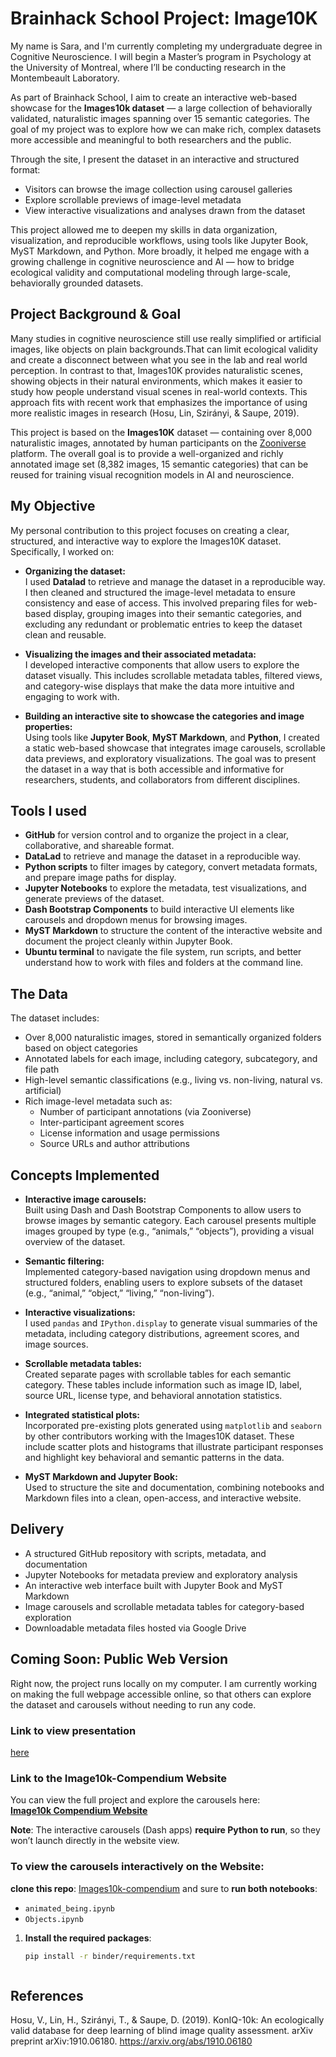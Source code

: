# Brainhack School Project: Image10K
My name is Sara, and I'm currently completing my undergraduate degree in Cognitive Neuroscience. I will begin a Master’s program in Psychology at the University of Montreal, where I’ll be conducting research in the Montembeault Laboratory.

As part of Brainhack School, I aim to create an interactive web-based showcase for the **Images10k dataset** — a large collection of behaviorally validated, naturalistic images spanning over 15 semantic categories. The goal of my project was to explore how we can make rich, complex datasets more accessible and meaningful to both researchers and the public.

Through the site, I present the dataset in an interactive and structured format:

- Visitors can browse the image collection using carousel galleries
- Explore scrollable previews of image-level metadata
- View interactive visualizations and analyses drawn from the dataset

This project allowed me to deepen my skills in data organization, visualization, and reproducible workflows, using tools like Jupyter Book, MyST Markdown, and Python. More broadly, it helped me engage with a growing challenge in cognitive neuroscience and AI — how to bridge ecological validity and computational modeling through large-scale, behaviorally grounded datasets.


## Project Background & Goal
Many studies in cognitive neuroscience still use really simplified or artificial images, like objects on plain backgrounds.That can limit ecological validity and create a disconnect between what you see in the lab and real world perception. In contrast to that, Images10K provides naturalistic scenes, showing objects in their natural environments, which makes it easier to study how people understand visual scenes in real-world contexts. This approach fits with recent work that emphasizes the importance of using more realistic images in research (Hosu, Lin, Szirányi, & Saupe, 2019).

This project is based on the **Images10K** dataset — containing over 8,000 naturalistic images, annotated by human participants on the [Zooniverse](https://www.zooniverse.org/) platform. The overall goal is to provide a well-organized and richly annotated image set (8,382 images, 15 semantic categories) that can be reused for training visual recognition models in AI and neuroscience.

## My Objective
My personal contribution to this project focuses on creating a clear, structured, and interactive way to explore the Images10K dataset. Specifically, I worked on:

- **Organizing the dataset:**  
  I used **Datalad** to retrieve and manage the dataset in a reproducible way. I then cleaned and structured the image-level metadata to ensure consistency and ease of access. This involved preparing files for web-based display, grouping images into their semantic categories, and excluding any redundant or problematic entries to keep the dataset clean and reusable.

- **Visualizing the images and their associated metadata:**  
  I developed interactive components that allow users to explore the dataset visually. This includes scrollable metadata tables, filtered views, and category-wise displays that make the data more intuitive and engaging to work with.

- **Building an interactive site to showcase the categories and image properties:**  
  Using tools like **Jupyter Book**, **MyST Markdown**, and **Python**, I created a static web-based showcase that integrates image carousels, scrollable data previews, and exploratory visualizations. The goal was to present the dataset in a way that is both accessible and informative for researchers, students, and collaborators from different disciplines.


## Tools I used
- **GitHub** for version control and to organize the project in a clear, collaborative, and shareable format.
- **DataLad** to retrieve and manage the dataset in a reproducible way.
- **Python scripts** to filter images by category, convert metadata formats, and prepare image paths for display.
- **Jupyter Notebooks** to explore the metadata, test visualizations, and generate previews of the dataset.
- **Dash Bootstrap Components** to build interactive UI elements like carousels and dropdown menus for browsing images.
- **MyST Markdown** to structure the content of the interactive website and document the project cleanly within Jupyter Book.
- **Ubuntu terminal** to navigate the file system, run scripts, and better understand how to work with files and folders at the command line.


##  The Data
The dataset includes:
- Over 8,000 naturalistic images, stored in semantically organized folders based on object categories
- Annotated labels for each image, including category, subcategory, and file path
- High-level semantic classifications (e.g., living vs. non-living, natural vs. artificial)
- Rich image-level metadata such as:
  - Number of participant annotations (via Zooniverse)
  - Inter-participant agreement scores
  - License information and usage permissions
  - Source URLs and author attributions


## Concepts Implemented
- **Interactive image carousels:**  
  Built using Dash and Dash Bootstrap Components to allow users to browse images by semantic category. Each carousel presents multiple images grouped by type (e.g., “animals,” “objects”), providing a visual overview of the dataset.
  
- **Semantic filtering:**  
  Implemented category-based navigation using dropdown menus and structured folders, enabling users to explore subsets of the dataset (e.g., “animal,” “object,” “living,” “non-living”).
  
- **Interactive visualizations:**  
  I used `pandas` and `IPython.display` to generate visual summaries of the metadata, including category distributions, agreement scores, and image sources.

- **Scrollable metadata tables:**  
  Created separate pages with scrollable tables for each semantic category. These tables include information such as image ID, label, source URL, license type, and behavioral annotation statistics.

- **Integrated statistical plots:**  
  Incorporated pre-existing plots generated using `matplotlib` and `seaborn` by other contributors working with the Images10K dataset. These include scatter plots and histograms that illustrate participant responses and highlight key behavioral and semantic patterns in the data.

- **MyST Markdown and Jupyter Book:**  
  Used to structure the site and documentation, combining notebooks and Markdown files into a clean, open-access, and interactive website.


##  Delivery
- A structured GitHub repository with scripts, metadata, and documentation
- Jupyter Notebooks for metadata preview and exploratory analysis
- An interactive web interface built with Jupyter Book and MyST Markdown
- Image carousels and scrollable metadata tables for category-based exploration
- Downloadable metadata files hosted via Google Drive


## Coming Soon: Public Web Version
Right now, the project runs locally on my computer. I am currently working on making the full webpage accessible online, so that others can explore the dataset and carousels without needing to run any code.

  
### Link to view presentation
[here](https://docs.google.com/presentation/d/1INdPO4mDrgXu64EogxEHda7Kbf1mZ-EG5l1t3ICp8UQ/edit?usp=sharing)  

###  Link to the Image10k-Compendium Website  
You can view the full project and explore the carousels here:  
[**Image10k Compendium Website**](https://sarabarbu.github.io/Images10k-compendium/)

 **Note**: The interactive carousels (Dash apps) **require Python to run**, so they won’t launch directly in the website view.

###  To view the carousels interactively on the Website:
**clone this repo**: [Images10k-compendium](https://github.com/SaraBarbu/Images10k-compendium)
and sure to **run both notebooks**:  
- `animated_being.ipynb`  
- `Objects.ipynb`

1. **Install the required packages**:
   ```bash
   pip install -r binder/requirements.txt



## References
Hosu, V., Lin, H., Szirányi, T., & Saupe, D. (2019). KonIQ-10k: An ecologically valid database for deep learning of blind image quality assessment. arXiv preprint arXiv:1910.06180. https://arxiv.org/abs/1910.06180 
